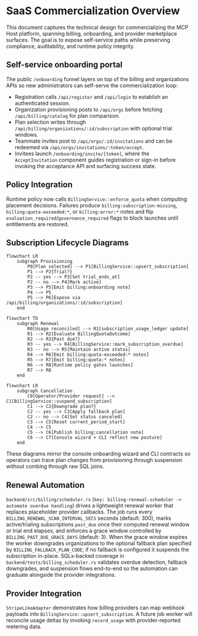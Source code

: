 # SaaS Commercialization Overview

This document captures the technical design for commercializing the MCP Host platform, spanning billing, onboarding, and provider marketplace surfaces. The goal is to expose self-service paths while preserving compliance, auditability, and runtime policy integrity.

## Self-service onboarding portal

The public `/onboarding` funnel layers on top of the billing and organizations APIs so new administrators can self-serve the commercialization loop:

- Registration calls `/api/register` and `/api/login` to establish an authenticated session.
- Organization provisioning posts to `/api/orgs` before fetching `/api/billing/catalog` for plan comparison.
- Plan selection writes through `/api/billing/organizations/:id/subscription` with optional trial windows.
- Teammate invites post to `/api/orgs/:id/invitations` and can be redeemed via `/api/orgs/invitations/:token/accept`.
- Invitees launch `/onboarding/invite/[token]`, where the `AcceptInvitation` component guides registration or sign-in before invoking the acceptance API and surfacing success state.

## Policy Integration

Runtime policy now calls `BillingService::enforce_quota` when computing placement decisions. Failures produce `billing:subscription-missing`, `billing:quota-exceeded:*`, or `billing:error:*` notes and flip `evaluation_required`/`governance_required` flags to block launches until entitlements are restored.

## Subscription Lifecycle Diagrams

```mermaid
flowchart LR
    subgraph Provisioning
        P0[Plan selected] --> P1[BillingService::upsert_subscription]
        P1 --> P2{Trial?}
        P2 -- yes --> P3[Set trial_ends_at]
        P2 -- no --> P4[Mark active]
        P3 --> P5[Emit billing:onboarding note]
        P4 --> P5
        P5 --> P6[Expose via /api/billing/organizations/:id/subscription]
    end
```

```mermaid
flowchart TD
    subgraph Renewal
        R0[Usage reconciled] --> R1[subscription_usage_ledger update]
        R1 --> R2[Evaluate BillingQuotaOutcome]
        R2 --> R3{Past due?}
        R3 -- yes --> R4[BillingService::mark_subscription_overdue]
        R3 -- no --> R5[Maintain active status]
        R4 --> R6[Emit billing:quota-exceeded:* notes]
        R5 --> R7[Emit billing:quota:* notes]
        R6 --> R8[Runtime policy gates launches]
        R7 --> R8
    end
```

```mermaid
flowchart LR
    subgraph Cancellation
        C0[Operator/Provider request] --> C1[BillingService::suspend_subscription]
        C1 --> C2{Downgrade plan?}
        C2 -- yes --> C3[Apply fallback plan]
        C2 -- no --> C4[Set status canceled]
        C3 --> C5[Reset current_period_start]
        C4 --> C5
        C5 --> C6[Publish billing:cancellation note]
        C6 --> C7[Console wizard + CLI reflect new posture]
    end
```

These diagrams mirror the console onboarding wizard and CLI contracts so operators can trace plan changes from provisioning through suspension without combing through raw SQL joins.

## Renewal Automation

`backend/src/billing/scheduler.rs` (`key: billing-renewal-scheduler -> automate overdue handling`) drives a lightweight renewal worker that replaces placeholder provider callbacks. The job runs every `BILLING_RENEWAL_SCAN_INTERVAL_SECS` seconds (default: 300), marks active/trialing subscriptions `past_due` once their computed renewal window or trial end elapses, and enforces a grace window controlled by `BILLING_PAST_DUE_GRACE_DAYS` (default: 3). When the grace window expires the worker downgrades organizations to the optional fallback plan specified by `BILLING_FALLBACK_PLAN_CODE`; if no fallback is configured it suspends the subscription in-place. SQLx-backed coverage in `backend/tests/billing_scheduler.rs` validates overdue detection, fallback downgrades, and suspension flows end-to-end so the automation can graduate alongside the provider integrations.

## Provider Integration

`StripeLikeAdapter` demonstrates how billing providers can map webhook payloads into `BillingService::upsert_subscription`. A future job worker will reconcile usage deltas by invoking `record_usage` with provider-reported metering data.
